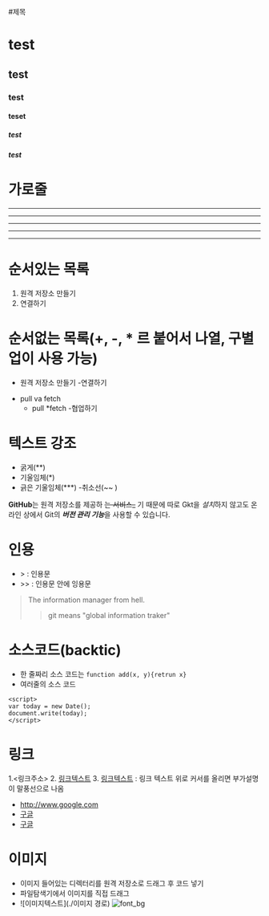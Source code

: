 #제목
# test
## test
### test
#### teset
##### test
##### test

# 가로줄
---
-----
***
*****
* * *

# 순서있는 목록
1. 원격 저장소 만들기
2. 연결하기

# 순서없는 목록(+, -, * 르 붙어서 나열, 구별업이 사용 가능)
- 원격 저장소 만들기
  -연결하기
+ pull va fetch
   * pull
   *fetch
  -협업하기
  
# 텍스트 강조
- 굵게(**)
- 기울임체(*)
- 긁은 기울임체(***)
-취소선(~~ )

**GitHub**는 원격 저장소를 제공하  ~~는 서비스_~~ 기 때문에
따로 Gkt을 *설치*하지 않고도
온라인 상에서 Git의 ***버전 관리 기능***을 사용할 수 있습니다.

# 인용
- &gt;  : 인용문
- &gt;&gt;  : 인용문 안에 잉용문

> The information manager from hell.
>> git means "global information traker"

# 소스코드(backtic)
- 한 줄짜리 소스 코드는 `function add(x, y){retrun x}`
- 여러줄의 소스 코드
```
<script>
var today = new Date();
document.write(today);
</script>
```

# 링크
1.<링크주소>
2. [링크텍스트](링크주소)
3. [링크텍스트](링크주소, "부가 설명") : 링크 텍스트 위로 커서를 올리면 부가설명이 말풍선으로 나옴

- <http://www.google.com>
- [구글](http://www.google.com)
- [구글](http://www.google.com, "검색 사이트")

# 이미지
- 이미지 들어있는 디렉터리를 원격 저장소로 드래그 후 코드 넣기
- 파일탐색기에서 이미지를 직접 드래그
- ![이미지텍스트](./이미지 경로)
![font_bg](./images/font_bg.jpg)
